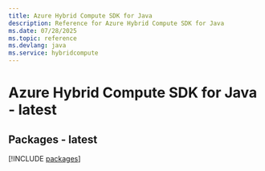```yaml
---
title: Azure Hybrid Compute SDK for Java
description: Reference for Azure Hybrid Compute SDK for Java
ms.date: 07/28/2025
ms.topic: reference
ms.devlang: java
ms.service: hybridcompute
---
```

# Azure Hybrid Compute SDK for Java - latest
## Packages - latest
[!INCLUDE [packages](hybrid-compute-index.md)]